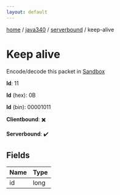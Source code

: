 ```yaml
---
layout: default
---
```


[home](/)  /  [java340](/protocol/java340)  /  [serverbound](/protocol/java340/serverbound)  /  keep-alive

# Keep alive

Encode/decode this packet in [Sandbox](../../../sandbox/java340#serverbound.keep_alive)

**Id**: 11

**Id** (hex): 0B

**Id** (bin): 00001011

**Clientbound**: ✖️

**Serverbound**: ✔️

## Fields

Name | Type
---|---
id | long
